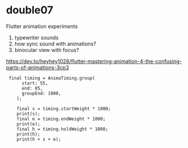 # double07

Flutter animation experiments

1. typewriter sounds
2. how sync sound with animations?
3. binocular view with focus?

https://dev.to/heyhey1028/flutter-mastering-animation-4-the-confusing-parts-of-animations-3cp3

```
 final timing = AnimaTiming.group(
      start: 55,
      end: 85,
      groupEnd: 1000,
    );

    final s = timing.startWeight * 1000;
    print(s);
    final e = timing.endWeight * 1000;
    print(e);
    final h = timing.holdWeight * 1000;
    print(h);
    print(h + s + e);
```